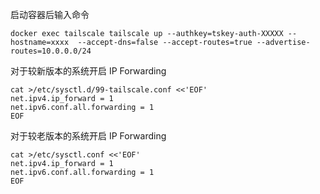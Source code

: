 启动容器后输入命令

```shell
docker exec tailscale tailscale up --authkey=tskey-auth-XXXXX --hostname=xxxx  --accept-dns=false --accept-routes=true --advertise-routes=10.0.0.0/24
```

对于较新版本的系统开启 IP Forwarding

```shell
cat >/etc/sysctl.d/99-tailscale.conf <<'EOF'
net.ipv4.ip_forward = 1
net.ipv6.conf.all.forwarding = 1
EOF
```

对于较老版本的系统开启 IP Forwarding

```shell
cat >/etc/sysctl.conf <<'EOF'
net.ipv4.ip_forward = 1
net.ipv6.conf.all.forwarding = 1
EOF
```
